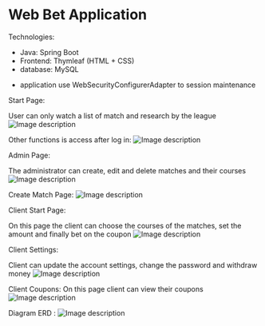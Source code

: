 # Web Bet Application

Technologies:
 - Java: Spring Boot 
 - Frontend: Thymleaf (HTML + CSS)   
 - database: MySQL 
 
 * application use WebSecurityConfigurerAdapter to session maintenance



Start Page:   

User can only watch a list of match and research by the league
![Image description](https://github.com/Raval97/Web-Application_BetApi/blob/master/screens/startPage.PNG?raw=true)


Other functions is access after log in:
![Image description](https://github.com/Raval97/Web-Application_BetApi/blob/master/screens/logIn.PNG?raw=true)


Admin Page:

The administrator can create, edit and delete matches and their courses
![Image description](https://github.com/Raval97/Web-Application_BetApi/blob/master/screens/admin.PNG?raw=true)


Create Match Page:
![Image description](https://github.com/Raval97/Web-Application_BetApi/blob/master/screens/adminNewMatch.PNG?raw=true)


Client Start Page:

On this page the client can choose the courses of the matches, set the amount and finally bet on the coupon
![Image description](https://github.com/Raval97/Web-Application_BetApi/blob/master/screens/client.PNG?raw=true)


Client Settings:    

Client can update the account settings, change the password and withdraw money
![Image description](https://github.com/Raval97/Web-Application_BetApi/blob/master/screens/clientCoupons.PNG?raw=true)


Client Coupons:   On this page client can view their coupons 
![Image description](https://github.com/Raval97/Web-Application_BetApi/blob/master/screens/clientSettings.PNG?raw=true)


Diagram ERD :
![Image description](https://github.com/Raval97/Web-Application_BetApi/blob/master/screens/databse.PNG?raw=true)

